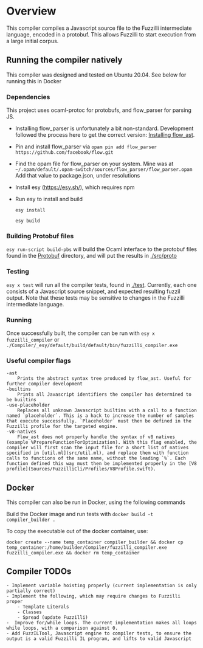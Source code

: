# Overview

This compiler compiles a Javascript source file to the Fuzzilli intermediate language, encoded in a protobuf. This allows Fuzzilli to start execution from a large initial corpus.

## Running the compiler natively

This compiler was designed and tested on Ubuntu 20.04. See below for running this in Docker

### Dependencies
This project uses ocaml-protoc for protobufs, and flow_parser for parsing JS.

- Installing flow_parser is unfortunately a bit non-standard. Development followed the process here to get the correct version: [Installing flow_ast](https://discuss.ocaml.org/t/library-to-parse-javascript-in-opam/5775/6).

- Pin and install flow_parser via
    `opam pin add flow_parser https://github.com/facebook/flow.git`

- Find the opam file for flow_parser on your system. Mine was at `~/.opam/default/.opam-switch/sources/flow_parser/flow_parser.opam`
    Add that value to package.json, under resolutions

- Install esy (https://esy.sh/), which requires npm

- Run esy to install and build
    
    `esy install`

    `esy build`

### Building Protobuf files

`esy run-script build-pbs` will build the Ocaml interface to the protobuf files found in the [Protobuf](Sources/Fuzzilli/Protobuf) directory, and will put the results in [./src/proto](./src/proto)

### Testing

`esy x test` will run all the compiler tests, found in [./test](./test). Currently, each one consists of a Javascript source snippet, and expected resulting fuzzil output. Note that these tests may be sensitive to changes in the Fuzzilli intermediate language.

### Running
Once successfully built, the compiler can be run with `esy x fuzzilli_compiler` or `./Compiler/_esy/default/build/default/bin/fuzzilli_compiler.exe`

### Useful compiler flags

    -ast
        Prints the abstract syntax tree produced by flow_ast. Useful for further compiler development
    -builtins
        Prints all Javascript identifiers the compiler has determined to be builtins
    -use-placeholder
        Replaces all unknown Javascript builtins with a call to a function named `placeholder`. This is a hack to increase the number of samples that execute successfully. `Placeholder` must then be defined in the Fuzzilli profile for the targeted engine.
    -v8-natives
        Flow_ast does not properly handle the syntax of v8 natives (example %PrepareFunctionForOptimization). With this flag enabled, the compiler will first scan the input file for a short list of natives specified in [util.ml](src/util.ml), and replace them with function calls to functions of the same name, without the leading `%`. Each function defined this way must then be implemented properly in the [V8 profile](Sources/FuzzilliCli/Profiles/V8Profile.swift).

## Docker

This compiler can also be run in Docker, using the following commands

Build the Docker image and run tests with `docker build -t compiler_builder .`

To copy the executable out of the docker container, use: 

 `docker create --name temp_container compiler_builder && docker cp temp_container:/home/builder/Compiler/fuzzilli_compiler.exe fuzzilli_compiler.exe && docker rm temp_container`

## Compiler TODOs

    - Implement variable hoisting properly (current implementation is only partially correct)
    - Implement the following, which may require changes to Fuzzilli proper
        - Template Literals
        - Classes
        - Spread (update Fuzzilli)
    -  Improve for/while loops. The current implementation makes all loops while loops, with a comparison against 0.
    - Add FuzzILTool, Javascript engine to compiler tests, to ensure the output is a valid Fuzzilli IL program, and lifts to valid Javascript
